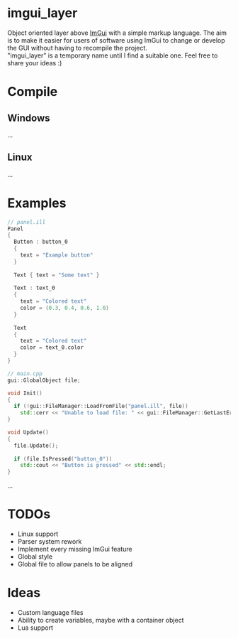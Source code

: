 # imgui_layer
Object oriented layer above [ImGui](https://github.com/ocornut/imgui) with a simple markup language. The aim is to make it easier for users of software using ImGui to change or develop the GUI without having to recompile the project. <br/>
"imgui_layer" is a temporary name until I find a suitable one. Feel free to share your ideas :)
# Compile
## Windows
...
## Linux
...
# Examples
```cpp
// panel.ill
Panel
{
  Button : button_0
  {
    text = "Example button"
  }
  
  Text { text = "Some text" }
  
  Text : text_0
  {
    text = "Colored text"
    color = (0.3, 0.4, 0.6, 1.0)
  }
  
  Text
  {
    text = "Colored text"
    color = text_0.color
  }
}
```
```cpp
// main.cpp
gui::GlobalObject file;

void Init()
{
  if (!gui::FileManager::LoadFromFile("panel.ill", file))
    std::cerr << "Unable to load file: " << gui::FileManager::GetLastError().ToString() << std::endl;
}

void Update()
{
  file.Update();
  
  if (file.IsPressed("button_0"))
    std::cout << "Button is pressed" << std::endl;
}
```
...
# TODOs
- Linux support
- Parser system rework
- Implement every missing ImGui feature
- Global style
- Global file to allow panels to be aligned 

# Ideas
- Custom language files
- Ability to create variables, maybe with a container object
- Lua support
